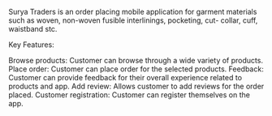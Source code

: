Surya Traders is an order placing mobile application for garment materials such as woven, non-woven fusible interlinings, pocketing, cut- collar, cuff, waistband stc.

Key Features:

Browse products: Customer can browse through a wide variety of products.
Place order: Customer can place order for the selected products.
Feedback: Customer can provide feedback for their overall experience related to products and app.
Add review: Allows customer to add reviews for the order placed.
Customer registration: Customer can register themselves on the app.

